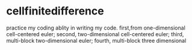 # cellfinitedifference
practice my coding ablity in writing my code.
first,from one-dimensional cell-centered euler;
second, two-dimensional cell-centered euler;
third, multi-block two-dimensional euler;
fourth, multi-block three dimensional

